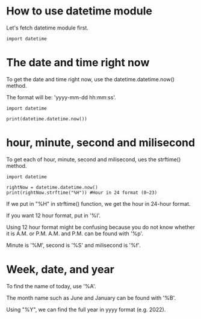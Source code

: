 # How to use datetime module

Let's fetch datetime module first.

```
import datetime
```

# The date and time right now

To get the date and time right now, use the datetime.datetime.now() method.

The format will be: 'yyyy-mm-dd hh:mm:ss'.

```
import datetime

print(datetime.datetime.now())
```

# hour, minute, second and milisecond

To get each of hour, minute, second and milisecond, ues the strftime() method.

```
import datetime

rightNow = datetime.datetime.now()
print(rightNow.strftime("%H")) #Hour in 24 format (0~23)
```

If we put in "%H" in strftime() function, we get the hour in 24-hour format.

If you want 12 hour format, put in '%I'.

Using 12 hour format might be confusing because you do not know whether it is A.M. or P.M. A.M. and P.M. can be found with '%p'.

Minute is '%M', second is '%S' and milisecond is '%f'.

# Week, date, and year

To find the name of today, use '%A'.

The month name such as June and January can be found with '%B'.

Using "%Y", we can find the full year in yyyy format (e.g. 2022).

